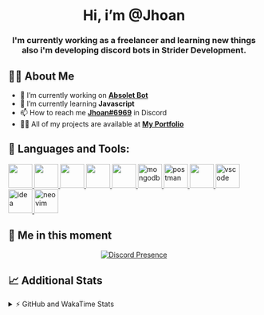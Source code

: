 <h1 align="center">Hi, i’m @Jhoan</h1>
<h3 align="center">I'm currently working as a freelancer and learning new things also i'm developing discord bots in Strider Development.</h3>

## 🙋‍♂️ About Me

- 🔭 I’m currently working on **[Absolet Bot](https://strider.cloud)**
- 🌱 I’m currently learning **Javascript**
- 📫 How to reach me **[Jhoan#6969](https://jhoan.monster/)** in Discord
- 👨‍💻 All of my projects are available at **[My Portfolio](https://jhoan.monster)**

## 🚀 Languages and Tools:
<p align="left"> 
    <a href="https://developer.mozilla.org/en-US/docs/Web/JavaScript" target="_blank"> <img src="https://img.icons8.com/color/48/000000/javascript.png" width="48" height="48"/> </a> 
    <a href="https://www.w3.org/html/" target="_blank"> <img src="https://img.icons8.com/color/48/000000/html-5.png" width="48" height="48"/> </a> 
    <a href="https://www.w3schools.com/css/" target="_blank"> <img src="https://img.icons8.com/color/48/000000/css3.png" width="48" height="48"/> </a> 
    <a href="https://getbootstrap.com" target="_blank"> <img src="https://img.icons8.com/color/48/000000/bootstrap.png" width="48" height="48"/> </a> 
    <a href="https://nodejs.org" target="_blank"> <img src="https://i.imgur.com/XX8lvL7.png" width="48" height="48"/> </a> 
    <a href="https://www.mongodb.com/" target="_blank"> <img src="https://i.imgur.com/nRtS3AN.png" alt="mongodb" width="48" height="48"/> </a> 
    <a href="https://postman.com" target="_blank"> <img src="https://www.vectorlogo.zone/logos/getpostman/getpostman-icon.svg" alt="postman" width="48" height="48"/> </a>   
    <a href="https://git-scm.com/" target="_blank"> <img src="https://img.icons8.com/color/48/000000/git.png" width="48" height="48"/> </a> 
    <a href="https://code.visualstudio.com" target="_blank" > <img src="https://upload.wikimedia.org/wikipedia/commons/thumb/9/9a/Visual_Studio_Code_1.35_icon.svg/2048px-Visual_Studio_Code_1.35_icon.svg.png" alt="vscode" width="48" height="48"> </a>
    <a href="https://www.jetbrains.com/es-es/idea/" target="_blank" > <img src="https://resources.jetbrains.com/storage/products/intellij-idea/img/meta/intellij-idea_logo_300x300.png" alt="idea" width="48" height="48"> </a>
    <a href="https://neovim.io" target="_blank"> <img src="https://icons.iconarchive.com/icons/papirus-team/papirus-apps/512/nvim-icon.png" alt="neovim" width="48" height="48"/> </a>
</p>
  
## 👤 Me in this moment
<p align="center">
    <a href="https://discord.com/users/852617426591154177" target="_blank" rel="nofollow">
        <img src="https://lanyard-profile-readme.vercel.app/api/852617426591154177?idleMessage=Probably%20coding%20Absolet..." alt="Discord Presence" align="center">
    </a>
</p>

## 📈 Additional Stats
<details>
    <summary>⚡ GitHub and WakaTime Stats</summary>
    <br/>

<!--START_SECTION:waka-->
![Code Time](http://img.shields.io/badge/Code%20Time-281%20hrs%2022%20mins-blue)

**🐱 My GitHub Data** 

> 🏆 678 Contributions in the Year 2022
 > 
> 📦 50.7 kB Used in GitHub's Storage 
 > 
> 💼 Opted to Hire
 > 
> 📜 4 Public Repositories 
 > 
> 🔑 23 Private Repositories  
 > 
**I'm an Early 🐤** 

```text
🌞 Morning    54 commits     ██░░░░░░░░░░░░░░░░░░░░░░░   8.67% 
🌆 Daytime    270 commits    ██████████░░░░░░░░░░░░░░░   43.34% 
🌃 Evening    264 commits    ██████████░░░░░░░░░░░░░░░   42.38% 
🌙 Night      35 commits     █░░░░░░░░░░░░░░░░░░░░░░░░   5.62%

```
📅 **I'm Most Productive on Saturday** 

```text
Monday       91 commits     ███░░░░░░░░░░░░░░░░░░░░░░   14.61% 
Tuesday      90 commits     ███░░░░░░░░░░░░░░░░░░░░░░   14.45% 
Wednesday    103 commits    ████░░░░░░░░░░░░░░░░░░░░░   16.53% 
Thursday     67 commits     ██░░░░░░░░░░░░░░░░░░░░░░░   10.75% 
Friday       70 commits     ██░░░░░░░░░░░░░░░░░░░░░░░   11.24% 
Saturday     118 commits    ████░░░░░░░░░░░░░░░░░░░░░   18.94% 
Sunday       84 commits     ███░░░░░░░░░░░░░░░░░░░░░░   13.48%

```


📊 **This Week I Spent My Time On** 

```text
⌚︎ Time Zone: America/Bogota

💬 Programming Languages: 
JavaScript               12 hrs 51 mins      ████████████████████████░   96.92% 
YAML                     7 mins              ░░░░░░░░░░░░░░░░░░░░░░░░░   0.98% 
JSON                     6 mins              ░░░░░░░░░░░░░░░░░░░░░░░░░   0.84% 
TypeScript               5 mins              ░░░░░░░░░░░░░░░░░░░░░░░░░   0.74% 
Java                     3 mins              ░░░░░░░░░░░░░░░░░░░░░░░░░   0.43%

🔥 Editors: 
VS Code                  13 hrs 15 mins      █████████████████████████   100.0%

🐱‍💻 Projects: 
Strider-System           6 hrs 28 mins       ████████████░░░░░░░░░░░░░   48.79% 
Absolet-Bot              5 hrs               █████████░░░░░░░░░░░░░░░░   37.71% 
friend-spammer           50 mins             █░░░░░░░░░░░░░░░░░░░░░░░░   6.3% 
number-ostint            32 mins             █░░░░░░░░░░░░░░░░░░░░░░░░   4.08% 
Unknown Project          10 mins             ░░░░░░░░░░░░░░░░░░░░░░░░░   1.34%

💻 Operating System: 
Linux                    13 hrs 15 mins      █████████████████████████   100.0%

```

**I Mostly Code in JavaScript** 

```text
JavaScript               14 repos            █████████████████░░░░░░░░   70.0% 
Java                     2 repos             ██░░░░░░░░░░░░░░░░░░░░░░░   10.0% 
SCSS                     1 repo              █░░░░░░░░░░░░░░░░░░░░░░░░   5.0% 
TypeScript               1 repo              █░░░░░░░░░░░░░░░░░░░░░░░░   5.0% 
Shell                    1 repo              █░░░░░░░░░░░░░░░░░░░░░░░░   5.0%

```



 Last Updated on 11/07/2022 08:17:40 UTC
<!--END_SECTION:waka-->
</details>
